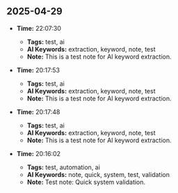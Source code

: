 ## 2025-04-29
- **Time:** 22:07:30
  - **Tags:** test, ai
  - **AI Keywords:** extraction, keyword, note, test
  - **Note:** This is a test note for AI keyword extraction.

- **Time:** 20:17:53
  - **Tags:** test, ai
  - **AI Keywords:** extraction, keyword, note, test
  - **Note:** This is a test note for AI keyword extraction.

- **Time:** 20:17:48
  - **Tags:** test, ai
  - **AI Keywords:** extraction, keyword, note, test
  - **Note:** This is a test note for AI keyword extraction.

- **Time:** 20:16:02
  - **Tags:** test, automation, ai
  - **AI Keywords:** note, quick, system, test, validation
  - **Note:** Test note: Quick system validation.



